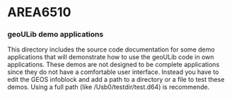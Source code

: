 # AREA6510

### geoULib demo applications
This directory includes the source code documentation for some demo applications that will demonstrate how to use the geoULib code in own applications.
These demos are not designed to be complete applications since they do not have a comfortable user interface. Instead you have to edit the GEOS infoblock and add a path to a directory or a file to test these demos. Using a full path (like /Usb0/testdir/test.d64) is recommende.
